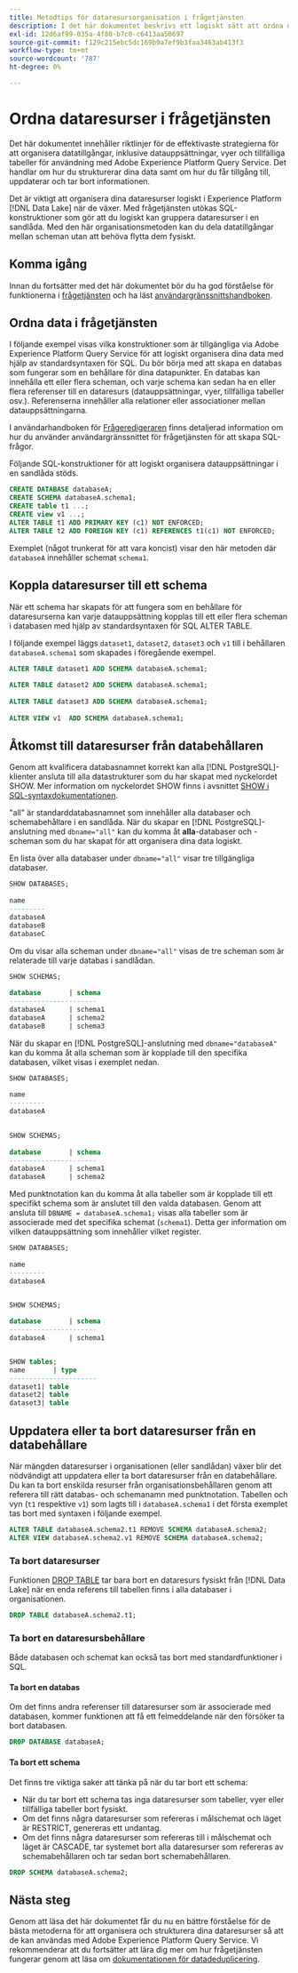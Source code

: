 ```yaml
---
title: Metodtips för dataresursorganisation i frågetjänsten
description: I det här dokumentet beskrivs ett logiskt sätt att ordna data så att de blir lätta att använda med frågetjänsten.
exl-id: 12d6af99-035a-4f80-b7c0-c6413aa50697
source-git-commit: f129c215ebc5dc169b9a7ef9b3faa3463ab413f3
workflow-type: tm+mt
source-wordcount: '787'
ht-degree: 0%

---
```


# Ordna dataresurser i frågetjänsten

Det här dokumentet innehåller riktlinjer för de effektivaste strategierna för att organisera datatillgångar, inklusive datauppsättningar, vyer och tillfälliga tabeller för användning med Adobe Experience Platform Query Service. Det handlar om hur du strukturerar dina data samt om hur du får tillgång till, uppdaterar och tar bort informationen.

Det är viktigt att organisera dina dataresurser logiskt i Experience Platform [!DNL Data Lake] när de växer. Med frågetjänsten utökas SQL-konstruktioner som gör att du logiskt kan gruppera dataresurser i en sandlåda. Med den här organisationsmetoden kan du dela datatillgångar mellan scheman utan att behöva flytta dem fysiskt.

## Komma igång

Innan du fortsätter med det här dokumentet bör du ha god förståelse för funktionerna i [frågetjänsten](../home.md) och ha läst [användargränssnittshandboken](../ui/user-guide.md).

## Ordna data i frågetjänsten

I följande exempel visas vilka konstruktioner som är tillgängliga via Adobe Experience Platform Query Service för att logiskt organisera dina data med hjälp av standardsyntaxen för SQL. Du bör börja med att skapa en databas som fungerar som en behållare för dina datapunkter. En databas kan innehålla ett eller flera scheman, och varje schema kan sedan ha en eller flera referenser till en dataresurs (datauppsättningar, vyer, tillfälliga tabeller osv.). Referenserna innehåller alla relationer eller associationer mellan datauppsättningarna.

I användarhandboken för [Frågeredigeraren](../ui/user-guide.md) finns detaljerad information om hur du använder användargränssnittet för frågetjänsten för att skapa SQL-frågor.

Följande SQL-konstruktioner för att logiskt organisera datauppsättningar i en sandlåda stöds.

```SQL
CREATE DATABASE databaseA;
CREATE SCHEMA databaseA.schema1;
CREATE table t1 ...;
CREATE view v1 ...;
ALTER TABLE t1 ADD PRIMARY KEY (c1) NOT ENFORCED;
ALTER TABLE t2 ADD FOREIGN KEY (c1) REFERENCES t1(c1) NOT ENFORCED;
```

Exemplet (något trunkerat för att vara koncist) visar den här metoden där `databaseA` innehåller schemat `schema1`.

## Koppla dataresurser till ett schema

När ett schema har skapats för att fungera som en behållare för dataresurserna kan varje datauppsättning kopplas till ett eller flera scheman i databasen med hjälp av standardsyntaxen för SQL ALTER TABLE.

I följande exempel läggs `dataset1`, `dataset2`, `dataset3` och `v1` till i behållaren `databaseA.schema1` som skapades i föregående exempel.

```SQL
ALTER TABLE dataset1 ADD SCHEMA databaseA.schema1;
 
ALTER TABLE dataset2 ADD SCHEMA databaseA.schema1;
 
ALTER TABLE dataset3 ADD SCHEMA databaseA.schema1;
 
ALTER VIEW v1  ADD SCHEMA databaseA.schema1;
```

## Åtkomst till dataresurser från databehållaren

Genom att kvalificera databasnamnet korrekt kan alla [!DNL PostgreSQL]-klienter ansluta till alla datastrukturer som du har skapat med nyckelordet SHOW. Mer information om nyckelordet SHOW finns i avsnittet [SHOW i SQL-syntaxdokumentationen](../sql/syntax.md#show).

&quot;all&quot; är standarddatabasnamnet som innehåller alla databaser och schemabehållare i en sandlåda. När du skapar en [!DNL PostgreSQL]-anslutning med `dbname="all"` kan du komma åt **alla**-databaser och -scheman som du har skapat för att organisera dina data logiskt.

En lista över alla databaser under `dbname="all"` visar tre tillgängliga databaser.

```sql
SHOW DATABASES;
  
name     
---------
databaseA
databaseB
databaseC
```

Om du visar alla scheman under `dbname="all"` visas de tre scheman som är relaterade till varje databas i sandlådan.

```SQL
SHOW SCHEMAS;
  
database       | schema
----------------------
databaseA      | schema1
databaseA      | schema2
databaseB      | schema3
```

När du skapar en [!DNL PostgreSQL]-anslutning med `dbname="databaseA"` kan du komma åt alla scheman som är kopplade till den specifika databasen, vilket visas i exemplet nedan.

```sql
SHOW DATABASES;
  
name     
---------
databaseA
 

SHOW SCHEMAS;
  
database       | schema
----------------------
databaseA      | schema1
databaseA      | schema2
```

Med punktnotation kan du komma åt alla tabeller som är kopplade till ett specifikt schema som är anslutet till den valda databasen. Genom att ansluta till `DBNAME = databaseA.schema1;` visas alla tabeller som är associerade med det specifika schemat (`schema1`). Detta ger information om vilken datauppsättning som innehåller vilket register.

```sql
SHOW DATABASES;
  
name     
---------
databaseA


SHOW SCHEMAS;
  
database       | schema
----------------------
databaseA      | schema1


SHOW tables;
name       | type
----------------------
dataset1| table
dataset2| table
dataset3| table
```

## Uppdatera eller ta bort dataresurser från en databehållare

När mängden dataresurser i organisationen (eller sandlådan) växer blir det nödvändigt att uppdatera eller ta bort dataresurser från en databehållare. Du kan ta bort enskilda resurser från organisationsbehållaren genom att referera till rätt databas- och schemanamn med punktnotation. Tabellen och vyn (`t1` respektive `v1`) som lagts till i `databaseA.schema1` i det första exemplet tas bort med syntaxen i följande exempel.

```sql
ALTER TABLE databaseA.schema2.t1 REMOVE SCHEMA databaseA.schema2;
ALTER VIEW databaseA.schema2.v1 REMOVE SCHEMA databaseA.schema2;
```

### Ta bort dataresurser

Funktionen [DROP TABLE](../sql/syntax.md#drop-table) tar bara bort en dataresurs fysiskt från [!DNL Data Lake] när en enda referens till tabellen finns i alla databaser i organisationen.

```sql
DROP TABLE databaseA.schema2.t1;
```

### Ta bort en dataresursbehållare

Både databasen och schemat kan också tas bort med standardfunktioner i SQL.

#### Ta bort en databas

Om det finns andra referenser till dataresurser som är associerade med databasen, kommer funktionen att få ett felmeddelande när den försöker ta bort databasen.

```sql
DROP DATABASE databaseA;
```

#### Ta bort ett schema

Det finns tre viktiga saker att tänka på när du tar bort ett schema:

- När du tar bort ett schema tas inga dataresurser som tabeller, vyer eller tillfälliga tabeller bort fysiskt.
- Om det finns några dataresurser som refereras i målschemat och läget är RESTRICT, genereras ett undantag.
- Om det finns några dataresurser som refereras till i målschemat och läget är CASCADE, tar systemet bort alla dataresurser som refereras av schemabehållaren och tar sedan bort schemabehållaren.

```sql
DROP SCHEMA databaseA.schema2;
```

## Nästa steg

Genom att läsa det här dokumentet får du nu en bättre förståelse för de bästa metoderna för att organisera och strukturera dina dataresurser så att de kan användas med Adobe Experience Platform Query Service. Vi rekommenderar att du fortsätter att lära dig mer om hur frågetjänsten fungerar genom att läsa om [dokumentationen för datadeduplicering](../key-concepts/deduplication.md).
